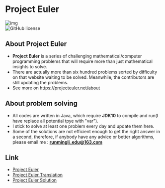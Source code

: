 # Project Euler
![img](https://projecteuler.net/images/pe_banner.png)  
![GitHub license](https://img.shields.io/github/license/eulir/PROJECT-EULER.svg)    

## About Project Euler
- **Project Euler** is a series of challenging mathematical/computer programming problems that will require more than just mathematical insights to solve. 
- There are actually more than six hundred problems sorted by difficulty on that website waiting to be solved. Meanwhile, the contributors are still updating the problems.
- See more on https://projecteuler.net/about

## About problem solving
- All codes are written in Java, which require **JDK10** to compile and run(I have replace all potential tpye with "var").
- I stick to solve at least one problem every day and update them here.
- Some of the solutions are not efficient enough to get the right answer in a second, therefore, if anybody have any advice or better algorithms, please email me : **runmingli_edu@163.com**

## Link
- [Project Euler](https://projecteuler.net/)
- [Project Euler Translation](http://pe-cn.github.io/)
- [Project Euler Solution](https://github.com/EULIR/PROJECT-EULER/)
